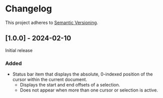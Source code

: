 # Changelog

This project adheres to [Semantic Versioning](https://semver.org/spec/v2.0.0.html).

## [1.0.0] - 2024-02-10

Initial release

### Added

- Status bar item that displays the absolute, 0-indexed position of the cursor within the current document.
  - Displays the start and end offsets of a selection.
  - Does not appear when more than one cursor or selection is active.
